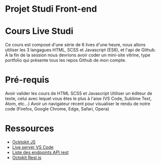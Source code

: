# Projet Studi Front-end

# Cours Live Studi
Ce cours est composé d'une série de 6 lives d'une heure, nous allons utiliser les 3 langagues HTML, SCSS et Javascript (ES6), et l'api de Github. À la fin de la session nous devrions avoir coder un mini-site vitrine, type portfolio qui présente tous les repos Github de mon compte.

# Pré-requis
Avoir valider les cours de HTML SCSS et Javascript
Utiliser un éditeur de texte, celui avec lequel vous êtes le plus à l'aise (VS Code, Sublime Text, Atom, etc...)
Avoir un navigateur récent pour visualiser le rendu de notre code (Firefox, Google Chrome, Edge, Safari, Opera)

# Ressources
- [Ocktokit JS](https://github.com/octokit/octokit.js)
- [Live server VS Code](https://marketplace.visualstudio.com/items?itemName=ritwickdey.LiveServer)
- [Liste des endpoints API rest](https://docs.github.com/en/rest/repos?apiVersion=2022-11-28)
- [Octokit Rest.js](https://github.com/octokit/rest.js)